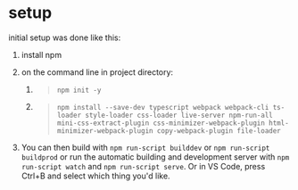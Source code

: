 # setup

initial setup was done like this:

1. install npm
2. on the command line in project directory:

    1. > `npm init -y`
    2. > `npm install --save-dev typescript webpack webpack-cli ts-loader style-loader css-loader live-server npm-run-all mini-css-extract-plugin css-minimizer-webpack-plugin html-minimizer-webpack-plugin copy-webpack-plugin file-loader`

3. You can then build with `npm run-script builddev` or `npm run-script buildprod` or run the automatic building and development server with `npm run-script watch` and `npm run-script serve`. Or in VS Code, press Ctrl+B and select which thing you'd like.
